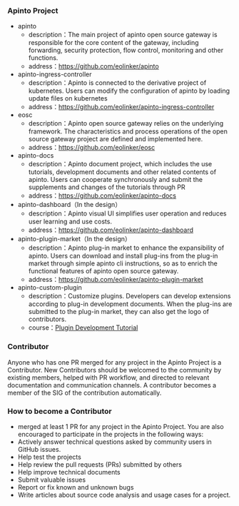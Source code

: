 ### Apinto Project
- apinto
  - description：The main project of apinto open source gateway is responsible for the core content of the gateway, including forwarding, security protection, flow control, monitoring and other functions.
  - address：https://github.com/eolinker/apinto
- apinto-ingress-controller
  - description：Apinto is connected to the derivative project of kubernetes. Users can modify the configuration of apinto by loading update files on kubernetes
  - address：https://github.com/eolinker/apinto-ingress-controller
- eosc
  - description：Apinto open source gateway relies on the underlying framework. The characteristics and process operations of the open source gateway project are defined and implemented here.
  - address：https://github.com/eolinker/eosc
- apinto-docs
  - description：Apinto document project, which includes the use tutorials, development documents and other related contents of apinto. Users can cooperate synchronously and submit the supplements and changes of the tutorials through PR
  - address：https://github.com/eolinker/apinto-docs
- apinto-dashboard（In the design）
  - description：Apinto visual UI simplifies user operation and reduces user learning and use costs.
  - address：https://github.com/eolinker/apinto-dashboard
- apinto-plugin-market（In the design）
  - description：Apinto plug-in market to enhance the expansibility of apinto. Users can download and install plug-ins from the plug-in market through simple apinto cli instructions, so as to enrich the functional features of apinto open source gateway.
  - address：https://github.com/eolinker/apinto-plugin-market
- apinto-custom-plugin
  - description：Customize plugins. Developers can develop extensions according to plug-in development documents. When the plug-ins are submitted to the plug-in market, they can also get the logo of contributors.
  - course：[Plugin Development Tutorial](https://help.apinto.com/?path=/plugins/plugin_build)
### Contributor
Anyone who has one PR merged for any project in the Apinto Project is a Contributor. New Contributors should be welcomed to the community by existing members, helped with PR workflow, and directed to relevant documentation and communication channels. A contributor becomes a member of the SIG of the contribution automatically.

### How to become a Contributor
- merged at least 1 PR for any project in the Apinto Project.
You are also encouraged to participate in the projects in the following ways:
- Actively answer technical questions asked by community users in GitHub issues.
- Help test the projects
- Help review the pull requests (PRs) submitted by others
- Help improve technical documents
- Submit valuable issues
- Report or fix known and unknown bugs
- Write articles about source code analysis and usage cases for a project.
